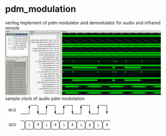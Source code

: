 # pdm_modulation
verilog implement of pdm modulator and demodulator for audio and infrared remote
![format](https://github.com/BHa2R00/pdm_modulation/blob/main/20230812170702_1544x640_scrot.png)
sample clock of audio pdm modulation:
![format](https://github.com/BHa2R00/pdm_modulation/blob/main/20230811164542_349x100_scrot.png)
